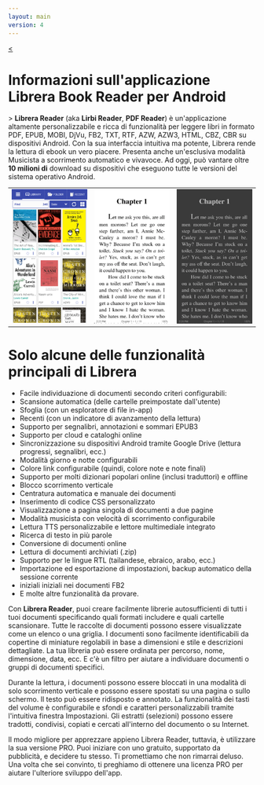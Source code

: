 ```yaml
---
layout: main
version: 4
---
```

[<](/wiki/)

# Informazioni sull'applicazione Librera Book Reader per Android

&gt; **Librera Reader** (aka **Lirbi Reader**, **PDF Reader**) è un'applicazione altamente personalizzabile e ricca di funzionalità
per leggere libri in formato PDF, EPUB, MOBI, DjVu, FB2, TXT, RTF, AZW, AZW3, HTML, CBZ, CBR su dispositivi Android.
Con la sua interfaccia intuitiva ma potente, Librera rende la lettura di ebook un vero piacere.
Presenta anche un'esclusiva modalità Musicista a scorrimento automatico e vivavoce.
Ad oggi, può vantare oltre **10 milioni di** download su dispositivi che eseguono tutte le versioni del sistema operativo Android.

||||
|-|-|-|
|![](1.png)|![](2.png)|![](3.png)|

# Solo alcune delle funzionalità principali di Librera

* Facile individuazione di documenti secondo criteri configurabili:
* Scansione automatica (delle cartelle preimpostate dall'utente)
* Sfoglia (con un esploratore di file in-app)
* Recenti (con un indicatore di avanzamento della lettura)
* Supporto per segnalibri, annotazioni e sommari EPUB3
* Supporto per cloud e cataloghi online
* Sincronizzazione su dispositivi Android tramite Google Drive (lettura progressi, segnalibri, ecc.)
* Modalità giorno e notte configurabili
* Colore link configurabile (quindi, colore note e note finali)
* Supporto per molti dizionari popolari online (inclusi traduttori) e offline
* Blocco scorrimento verticale
* Centratura automatica e manuale dei documenti
* Inserimento di codice CSS personalizzato
* Visualizzazione a pagina singola di documenti a due pagine
* Modalità musicista con velocità di scorrimento configurabile
* Lettura TTS personalizzabile e lettore multimediale integrato
* Ricerca di testo in più parole
* Conversione di documenti online
* Lettura di documenti archiviati (.zip)
* Supporto per le lingue RTL (tailandese, ebraico, arabo, ecc.)
* Importazione ed esportazione di impostazioni, backup automatico della sessione corrente
* iniziali iniziali nei documenti FB2
* E molte altre funzionalità da provare.


Con **Librera Reader**, puoi creare facilmente librerie autosufficienti di tutti i tuoi documenti specificando quali formati includere e quali cartelle scansionare. Tutte le raccolte di documenti possono essere visualizzate come un elenco o una griglia. I documenti sono facilmente identificabili da copertine di miniature regolabili in base a dimensioni e stile e descrizioni dettagliate. La tua libreria può essere ordinata per percorso, nome, dimensione, data, ecc. E c'è un filtro per aiutare a individuare documenti o gruppi di documenti specifici.

Durante la lettura, i documenti possono essere bloccati in una modalità di solo scorrimento verticale e possono essere spostati su una pagina o sullo schermo. Il testo può essere ridisposto e annotato. La funzionalità dei tasti del volume è configurabile e sfondi e caratteri personalizzabili tramite l'intuitiva finestra Impostazioni. Gli estratti (selezioni) possono essere tradotti, condivisi, copiati e cercati all'interno del documento o su Internet.

Il modo migliore per apprezzare appieno Librera Reader, tuttavia, è utilizzare la sua versione PRO. Puoi iniziare con uno gratuito, supportato da pubblicità, e decidere tu stesso. Ti promettiamo che non rimarrai deluso. Una volta che sei convinto, ti preghiamo di ottenere una licenza PRO per aiutare l'ulteriore sviluppo dell'app.
